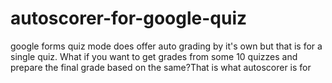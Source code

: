 # autoscorer-for-google-quiz
google forms quiz mode does offer auto grading by it's own but that is for a single quiz. What if you want to get grades from some 10 quizzes and prepare the final grade based on the same?That is what autoscorer is for

